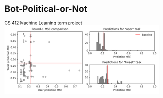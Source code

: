 # Bot-Political-or-Not
CS 412 Machine Learning term project
<br>
![Screenshot](../Round1/Results.png)
